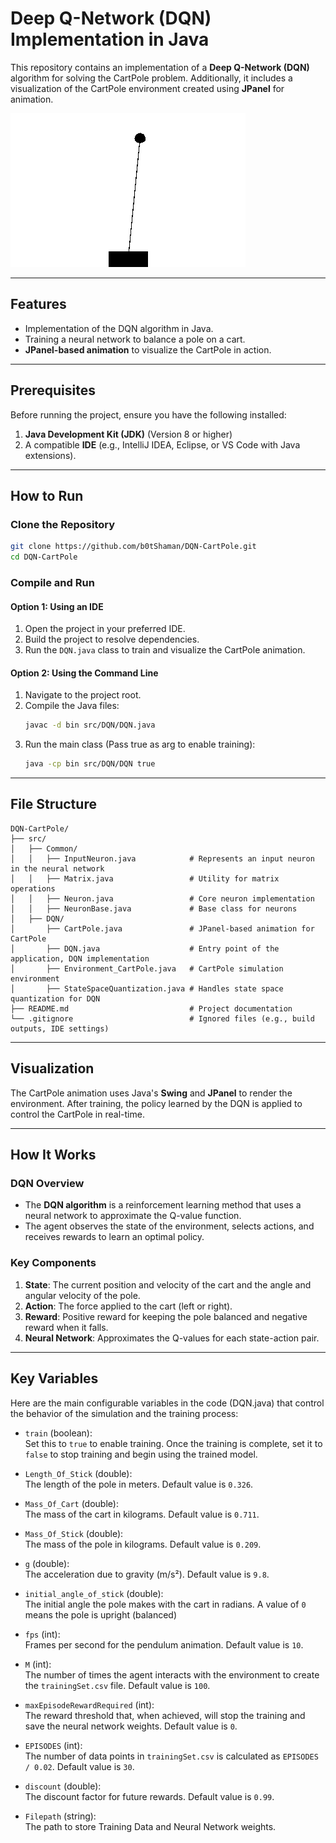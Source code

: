 # Deep Q-Network (DQN) Implementation in Java

This repository contains an implementation of a **Deep Q-Network (DQN)** algorithm for solving the CartPole problem. Additionally, it includes a visualization of the CartPole environment created using **JPanel** for animation.

![Demo](assets/demo.gif)

---

## Features
- Implementation of the DQN algorithm in Java.
- Training a neural network to balance a pole on a cart.
- **JPanel-based animation** to visualize the CartPole in action.

---

## Prerequisites

Before running the project, ensure you have the following installed:

1. **Java Development Kit (JDK)** (Version 8 or higher)
2. A compatible **IDE** (e.g., IntelliJ IDEA, Eclipse, or VS Code with Java extensions).

---

## How to Run

### Clone the Repository
```bash
git clone https://github.com/b0tShaman/DQN-CartPole.git
cd DQN-CartPole
```

### Compile and Run

#### Option 1: Using an IDE
1. Open the project in your preferred IDE.
2. Build the project to resolve dependencies.
3. Run the `DQN.java` class to train and visualize the CartPole animation.

#### Option 2: Using the Command Line
1. Navigate to the project root.
2. Compile the Java files:
   ```bash
   javac -d bin src/DQN/DQN.java
   ```
3. Run the main class (Pass true as arg to enable training):
   ```bash
   java -cp bin src/DQN/DQN true
   ```

---

## File Structure
```
DQN-CartPole/
├── src/
│   ├── Common/
│   │   ├── InputNeuron.java            # Represents an input neuron in the neural network
│   │   ├── Matrix.java                 # Utility for matrix operations
│   │   ├── Neuron.java                 # Core neuron implementation
│   │   ├── NeuronBase.java             # Base class for neurons
│   ├── DQN/
│       ├── CartPole.java               # JPanel-based animation for CartPole
│       ├── DQN.java                    # Entry point of the application, DQN implementation
│       ├── Environment_CartPole.java   # CartPole simulation environment
│       ├── StateSpaceQuantization.java # Handles state space quantization for DQN
├── README.md                           # Project documentation
└── .gitignore                          # Ignored files (e.g., build outputs, IDE settings)
```

---

## Visualization

The CartPole animation uses Java's **Swing** and **JPanel** to render the environment. After training, the policy learned by the DQN is applied to control the CartPole in real-time.

---

## How It Works

### DQN Overview
- The **DQN algorithm** is a reinforcement learning method that uses a neural network to approximate the Q-value function.
- The agent observes the state of the environment, selects actions, and receives rewards to learn an optimal policy.

### Key Components
1. **State**: The current position and velocity of the cart and the angle and angular velocity of the pole.
2. **Action**: The force applied to the cart (left or right).
3. **Reward**: Positive reward for keeping the pole balanced and negative reward when it falls.
4. **Neural Network**: Approximates the Q-values for each state-action pair.

---

## Key Variables

Here are the main configurable variables in the code (DQN.java) that control the behavior of the simulation and the training process:

- `train` (boolean):  
  Set this to `true` to enable training. Once the training is complete, set it to `false` to stop training and begin using the trained model.

- `Length_Of_Stick` (double):  
  The length of the pole in meters. Default value is `0.326`.

- `Mass_Of_Cart` (double):  
  The mass of the cart in kilograms. Default value is `0.711`.

- `Mass_Of_Stick` (double):  
  The mass of the pole in kilograms. Default value is `0.209`.

- `g` (double):  
  The acceleration due to gravity (m/s²). Default value is `9.8`.

- `initial_angle_of_stick` (double):  
  The initial angle the pole makes with the cart in radians. A value of `0` means the pole is upright (balanced)

- `fps` (int):  
  Frames per second for the pendulum animation. Default value is `10`.

- `M` (int):  
  The number of times the agent interacts with the environment to create the `trainingSet.csv` file. Default value is `100`.

- `maxEpisodeRewardRequired` (int):  
  The reward threshold that, when achieved, will stop the training and save the neural network weights. Default value is `0`.

- `EPISODES` (int):  
  The number of data points in `trainingSet.csv` is calculated as `EPISODES / 0.02`. Default value is `30`.

- `discount` (double):  
  The discount factor for future rewards. Default value is `0.99`.

- `Filepath` (string):  
  The path to store Training Data and Neural Network weights.


